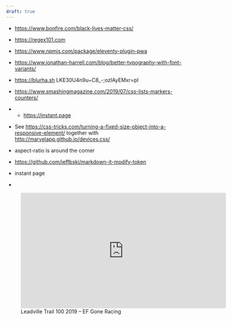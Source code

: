 ```yaml
---
draft: true
---
```

- https://www.bonfire.com/black-lives-matter-css/
- https://regex101.com
- https://www.npmjs.com/package/eleventy-plugin-pwa
- https://www.jonathan-harrell.com/blog/better-typography-with-font-variants/
- https://blurha.sh  LKE30U4n9u~C8_-;ozIAyEMxr=pI
- https://www.smashingmagazine.com/2019/07/css-lists-markers-counters/
- - https://instant.page
- See https://css-tricks.com/turning-a-fixed-size-object-into-a-responsive-element/ together with http://marvelapp.github.io/devices.css/

- aspect-ratio is around the corner
- https://github.com/jeffbski/markdown-it-modify-token
- instant page
- 
<figure>
<iframe width="560" height="315" src="https://www.youtube.com/embed/s9LviOF5aJM" frameborder="0" allow="accelerometer; autoplay; encrypted-media; gyroscope; picture-in-picture" allowfullscreen></iframe>
<figcaption>Leadville Trail 100 2019 – EF Gone Racing</figcaption>
</figure>